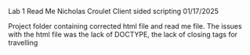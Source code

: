 Lab 1 Read Me
Nicholas Croulet
Client sided scripting
01/17/2025

Project folder containing corrected html file and read me file.
The issues with the html file was the lack of DOCTYPE, the lack of closing tags for travelling